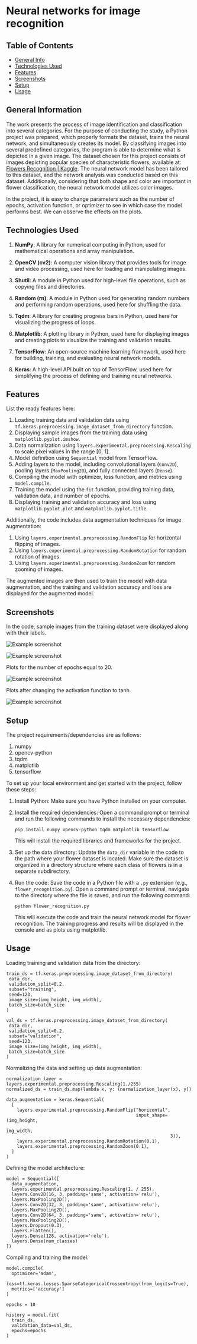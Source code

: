 # Neural networks for image recognition

## Table of Contents
* [General Info](#general-information)
* [Technologies Used](#technologies-used)
* [Features](#features)
* [Screenshots](#screenshots)
* [Setup](#setup)
* [Usage](#usage)

## General Information
The work presents the process of image identification and classification into several categories. For the purpose of conducting the study, a Python project was prepared, which properly formats the dataset, trains the neural network, and simultaneously creates its model. By classifying images into several predefined categories, the program is able to determine what is depicted in a given image. The dataset chosen for this project consists of images depicting popular species of characteristic flowers, available at: [Flowers Recognition | Kaggle](https://www.kaggle.com/datasets/alxmamaev/flowers-recognition). The neural network model has been tailored to this dataset, and the network analysis was conducted based on this dataset. Additionally, considering that both shape and color are important in flower classification, the neural network model utilizes color images.

In the project, it is easy to change parameters such as the number of epochs, activation function, or optimizer to see in which case the model performs best. We can observe the effects on the plots.

## Technologies Used

1. **NumPy**: A library for numerical computing in Python, used for mathematical operations and array manipulation.

2. **OpenCV (cv2)**: A computer vision library that provides tools for image and video processing, used here for loading and manipulating images.

3. **Shutil**: A module in Python used for high-level file operations, such as copying files and directories.

4. **Random (rn)**: A module in Python used for generating random numbers and performing random operations, used here for shuffling the data.

5. **Tqdm**: A library for creating progress bars in Python, used here for visualizing the progress of loops.

6. **Matplotlib**: A plotting library in Python, used here for displaying images and creating plots to visualize the training and validation results.

7. **TensorFlow**: An open-source machine learning framework, used here for building, training, and evaluating neural network models.

8. **Keras**: A high-level API built on top of TensorFlow, used here for simplifying the process of defining and training neural networks.

## Features

List the ready features here:

1. Loading training data and validation data using `tf.keras.preprocessing.image_dataset_from_directory` function.
2. Displaying sample images from the training data using `matplotlib.pyplot.imshow`.
3. Data normalization using `layers.experimental.preprocessing.Rescaling` to scale pixel values in the range [0, 1].
4. Model definition using `Sequential` model from TensorFlow.
5. Adding layers to the model, including convolutional layers (`Conv2D`), pooling layers (`MaxPooling2D`), and fully connected layers (`Dense`).
6. Compiling the model with optimizer, loss function, and metrics using `model.compile`.
7. Training the model using the `fit` function, providing training data, validation data, and number of epochs.
8. Displaying training and validation accuracy and loss using `matplotlib.pyplot.plot` and `matplotlib.pyplot.title`.

Additionally, the code includes data augmentation techniques for image augmentation:

1. Using `layers.experimental.preprocessing.RandomFlip` for horizontal flipping of images.
2. Using `layers.experimental.preprocessing.RandomRotation` for random rotation of images.
3. Using `layers.experimental.preprocessing.RandomZoom` for random zooming of images.

The augmented images are then used to train the model with data augmentation, and the training and validation accuracy and loss are displayed for the augmented model.

## Screenshots

In the code, sample images from the training dataset were displayed along with their labels.

![Example screenshot](./screens/flowers.png)

![Example screenshot](./screens/chart1.png)

Plots for the number of epochs equal to 20.

![Example screenshot](./screens/plots2.png)

Plots after changing the activation function to tanh.

![Example screenshot](./screens/plots3.png)

## Setup

The project requirements/dependencies are as follows:

1. numpy
2. opencv-python
3. tqdm
4. matplotlib
5. tensorflow

To set up your local environment and get started with the project, follow these steps:

1. Install Python: Make sure you have Python installed on your computer. 

2. Install the required dependencies: Open a command prompt or terminal and run the following commands to install the necessary dependencies:

   ```
   pip install numpy opencv-python tqdm matplotlib tensorflow
   ```

   This will install the required libraries and frameworks for the project.

3. Set up the data directory: Update the `data_dir` variable in the code to the path where your flower dataset is located. Make sure the dataset is organized in a directory structure where each class of flowers is in a separate subdirectory.

4. Run the code: Save the code in a Python file with a `.py` extension (e.g., `flower_recognition.py`). Open a command prompt or terminal, navigate to the directory where the file is saved, and run the following command:

   ```
   python flower_recognition.py
   ```

   This will execute the code and train the neural network model for flower recognition. The training progress and results will be displayed in the console and as plots using matplotlib.

## Usage

Loading training and validation data from the directory:

 ```
train_ds = tf.keras.preprocessing.image_dataset_from_directory(
  data_dir,
  validation_split=0.2,
  subset="training",
  seed=123,
  image_size=(img_height, img_width),
  batch_size=batch_size
)

val_ds = tf.keras.preprocessing.image_dataset_from_directory(
  data_dir,
  validation_split=0.2,
  subset="validation",
  seed=123,
  image_size=(img_height, img_width),
  batch_size=batch_size
)
```

Normalizing the data and setting up data augmentation:

```
normalization_layer = layers.experimental.preprocessing.Rescaling(1./255)
normalized_ds = train_ds.map(lambda x, y: (normalization_layer(x), y))

data_augmentation = keras.Sequential(
  [
    layers.experimental.preprocessing.RandomFlip("horizontal",
                                                 input_shape=(img_height,
                                                              img_width,
                                                              3)),
    layers.experimental.preprocessing.RandomRotation(0.1),
    layers.experimental.preprocessing.RandomZoom(0.1),
  ]
)
```

Defining the model architecture:

```
model = Sequential([
  data_augmentation,
  layers.experimental.preprocessing.Rescaling(1. / 255),
  layers.Conv2D(16, 3, padding='same', activation='relu'),
  layers.MaxPooling2D(),
  layers.Conv2D(32, 3, padding='same', activation='relu'),
  layers.MaxPooling2D(),
  layers.Conv2D(64, 3, padding='same', activation='relu'),
  layers.MaxPooling2D(),
  layers.Dropout(0.3),
  layers.Flatten(),
  layers.Dense(128, activation='relu'),
  layers.Dense(num_classes)
])
```
Compiling and training the model:

```
model.compile(
  optimizer='adam',
  loss=tf.keras.losses.SparseCategoricalCrossentropy(from_logits=True),
  metrics=['accuracy']
)

epochs = 10

history = model.fit(
  train_ds,
  validation_data=val_ds,
  epochs=epochs
)
```

